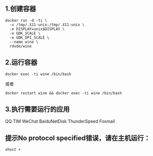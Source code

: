 ## 1.创建容器
````
docker run -d -ti \
  -v /tmp/.X11-unix:/tmp/.X11-unix \
  -e DISPLAY=unix$DISPLAY \
  -e GDK_SCALE \
  -e GDK_DPI_SCALE \
  --name wine \
  rdvde/wine
````
## 2.运行容器
````
docker exec -ti wine /bin/bash
````
或者
````
docker restart wine && docker exec -ti wine /bin/bash
````
## 3.执行需要运行的应用
QQ
TIM
WeChat
BaiduNetDisk
ThunderSpeed
Foxmail

## 提示No protocol specified错误，请在主机运行：
````
xhost +
````
